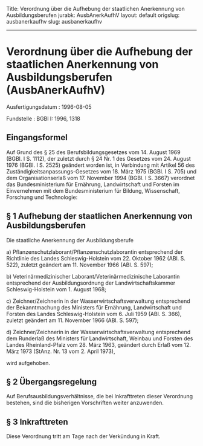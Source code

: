 Title: Verordnung über die Aufhebung der staatlichen Anerkennung von Ausbildungsberufen
jurabk: AusbAnerkAufhV
layout: default
origslug: ausbanerkaufhv
slug: ausbanerkaufhv

---

# Verordnung über die Aufhebung der staatlichen Anerkennung von Ausbildungsberufen (AusbAnerkAufhV)

Ausfertigungsdatum
:   1996-08-05

Fundstelle
:   BGBl I: 1996, 1318



## Eingangsformel

Auf Grund des § 25 des Berufsbildungsgesetzes vom 14. August 1969
(BGBl. I S. 1112), der zuletzt durch § 24 Nr. 1 des Gesetzes vom 24.
August 1976 (BGBl. I S. 2525) geändert worden ist, in Verbindung mit
Artikel 56 des Zuständigkeitsanpassungs-Gesetzes vom 18. März 1975
(BGBl. I S. 705) und dem Organisationserlaß vom 17. November 1994
(BGBl. I S. 3667) verordnet das Bundesministerium für Ernährung,
Landwirtschaft und Forsten im Einvernehmen mit dem Bundesministerium
für Bildung, Wissenschaft, Forschung und Technologie:


## § 1 Aufhebung der staatlichen Anerkennung von Ausbildungsberufen

Die staatliche Anerkennung der Ausbildungsberufe

a)  Pflanzenschutzlaborant/Pflanzenschutzlaborantin entsprechend der
    Richtlinie des Landes Schleswig-Holstein vom 22. Oktober 1962 (ABl. S.
    522), zuletzt geändert am 11. November 1966 (ABl. S. 597);


b)  Veterinärmedizinischer Laborant/Veterinärmedizinische Laborantin
    entsprechend der Ausbildungsordnung der Landwirtschaftskammer
    Schleswig-Holstein vom 1. August 1968;


c)  Zeichner/Zeichnerin in der Wasserwirtschaftsverwaltung entsprechend
    der Bekanntmachung des Ministers für Ernährung, Landwirtschaft und
    Forsten des Landes Schleswig-Holstein vom 6. Juli 1959 (ABl. S. 366),
    zuletzt geändert am 11. November 1966 (ABl. S. 597);


d)  Zeichner/Zeichnerin in der Wasserwirtschaftsverwaltung entsprechend
    dem Runderlaß des Ministers für Landwirtschaft, Weinbau und Forsten
    des Landes Rheinland-Pfalz vom 28. März 1963, geändert durch Erlaß vom
    12\. März 1973 (StAnz. Nr. 13 vom 2. April 1973),



wird aufgehoben.


## § 2 Übergangsregelung

Auf Berufsausbildungsverhältnisse, die bei Inkrafttreten dieser
Verordnung bestehen, sind die bisherigen Vorschriften weiter
anzuwenden.


## § 3 Inkrafttreten

Diese Verordnung tritt am Tage nach der Verkündung in Kraft.

